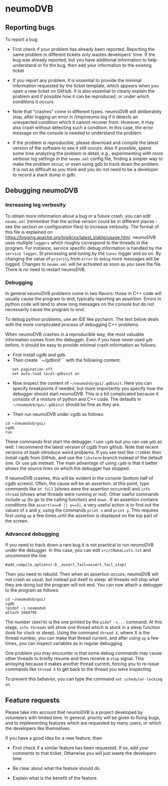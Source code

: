 # neumoDVB #
## Reporting bugs ##

To report a bug:

* First check if your problem has already been reported. Reporting the same problem in different tickets
  only wastes developers' time. If the bug was already reported, but you have additional information to
  help understand or fix the bug, then add your information to the existing ticket

* If you report any problem, it is essential to provide the minimal information requested by the ticket template,
  which appears when you open a new ticket on GitHub. It is also essential to clearly explain the problem and if
  possible how it can be reproduced, or under which conditions it occurs.

* Note that "crashes" come in different types. neumoDVB will deliberately stop, after logging an error in /tmp/neumo.log
  if it detects an unexpected condition which it cannot recover from. However, it may also crash without detecting
  such a condition. In this case, the error message on the console is needed to understand the problem.

* If the problem is reproducible, please download and compile the latest version of the software to see
  it still occurs. Also if possible, spend some time analyzing the problem in detail, e.g., experimenting
  with more verbose log settings in the ```neumo.xml``` config file, finding a simpler way to make the problem
  occur, or even using gdb to track down the problem. It is not as difficult as you think and you do not need
  to be a developer to record a stack dump in gdb.


## Debugging neumoDVB ###

### Increasing log verbosity ###
To obtain more information about a bug or a future crash, you can edit ```neumo.xml``` (remember that
the active version could be in different places - see the section on configuration files) to increase
verbosity. The format of this file is explained on <https://logging.apache.org/log4cxx/latest_stable/usage.html>.
neumoDVB uses multiple ```loggers``` which roughly correspond to the threads in the program. For instance,
service specific debug information is handled by the ```service logger```, SI processing and tuning by the
```tuner``` logger and so on. By changing the value of ```priority``` from ```error``` to ```debug``` more messages
will be logged. Changes to ```neumo.xml``` will be activated as soon as you save the file. There is no need to
restart neumoDVB.

### Debugging ###

In general neumoDVB problems come in two flavors: those in C++ code will usually cause the program to end,
typically reporting an assertion. Errors in python code will tend to show long messages on the console but
do not necessarily cause the program to end.

To debug python problems, use an IDE like pycharm. The text below deals with the more complicated
process of debugging C++ problems.


When neumoDVB crashes in a reproducible way, the most valuable information comes from the debugger.
Even if you have never used ```gdb``` before, it should be easy to provide minimal crash information
as follows:

* First install cgdb and gdb.
* Then create ``~/gdbinit``` with the following content:
```set auto-load safe-path /:.
   set pagination off
   set auto-load local-gdbinit on
```
* Now inspect the content of ```~/neumodvb/gui/.gdbinit```. Here you can specify breakpoints if needed,
  but more importantly you specify how the debugger should start neumoDVB. This is a bit complicated because
  it consists of a mixture of python and C++ code. The defaults in  ```~/neumodvb/gui/.gdbinit``` should be
  fine as they are.

* Then run neumoDVB under cgdb as follows:
```
cd ~/neumodvb/gui/
cgdb
run
```
These commands first start the debugger. I use ```cgdb``` but you can use ```gdb``` as well. I recommend
the latest version of cgdb from github. Note that recent versions of bash introduce weird problems. If you see
text like ```[?2004h``` then install cgdb from GitHub, and use the ```libvterm``` branch instead of the default one.
Or use ```gdb``` instead. The main advantage of using ```cgdb``` is that it better shows the source lines
on which the debugger has stopped.


If neumoDVB crashes, this will be evident in the console (bottom half of cgdb screen).
Often, the cause will be an assertion.  at this point, type commands like
```bt full``` (shows were the assertion occurred) and ```info thread``` (shows what threads
were running or not). Other useful commands include ```up``` (to go to the calling function)
and ```down.``` If an assertion contains conditions like ```assert(x==0 || y==3)```, a very useful
action is to find out the values of x and y, using the commands ```print x``` and ```print y```.
This requires first using ```up``` a few times until the assertion is displayed on the top part
of the screen.

### Advanced debugging ###

If you need to track down a rare bug it is not practical to run neumoDVB under the debugger.
In this case, you can edit ```src/CMakeLists.txt``` and uncomment the line
```
#add_compile_options(-D__assert_fail=assert_fail_stop)
```

Then you need to rebuild.
Then when an assertion occurs, neumoDVB will not crash as usual, but instead put itself to sleep:
all threads will stop what they are doing but the program will not end.
You can now attach a debugger to the program as follows:


```
cd ~/neumodvb/gui/
cgdb
!pidof -s neumodvb
attach 1664795

```
The number ```1664795``` is the one printed by the ```pidof -s...``` command.
At this stage, ```info threads``` will show one thread which is stuck in a sleep function
(look for clock or sleep). Using the command ```thread X```, where X is the thread number,
you can make that thread current, and after using ```up``` a few times, you can inspect
variables as in regular debugging.

One problem you may encounter is that some debug commands may cause other threads to briefly resume
and then receive a ```stop``` signal. This annoying because it makes another thread current, forcing you
to re-issue commands like ```thread X``` to get back to the thread you were inspecting.

To prevent this behavior, you can type the command ```set scheduler-locking on```.


## Feature requests ##
Please take into account that neumoDVB is a project developed by volunteers with limited time.
In general, priority will be given to fixing bugs, and to implementing features which are requested
by many users, or which the developers like themselves.

If you have a good idea for a new feature, then

* First check if a similar feature has been requested. If so, add your comments to that ticket. Otherwise
  you will just waste the developers time

* Be clear about what the feature should do.

* Explain what is the benefit of the feature.
